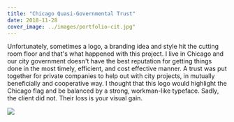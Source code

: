 ```yaml
---
title: "Chicago Quasi-Governmental Trust"
date: 2018-11-28
cover_image: ../images/portfolio-cit.jpg"
---
```


Unfortunately, sometimes a logo, a branding idea and style hit the cutting room floor and that's what happened with this project. I live in Chicago and our city government doesn't have the best reputation for getting things done in the most timely, efficient, and cost effective manner. A trust was put together for private companies to help out with city projects, in mutually beneficially and cooperative way. I thought that this logo would highlight the Chicago flag and be balanced by a strong, workman-like typeface. Sadly, the client did not. Their loss is your visual gain.

![](../images/portfolio-cit@2x.png)
